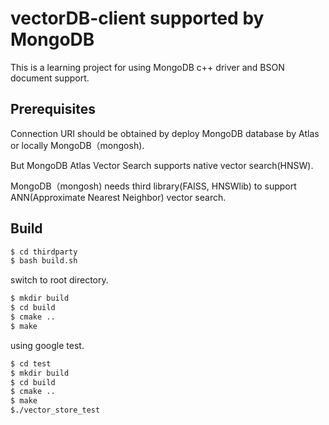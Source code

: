 # vectorDB-client supported by MongoDB
This is a learning project for using MongoDB c++ driver and BSON document support.
## Prerequisites
Connection URI should be obtained by deploy MongoDB database by Atlas or locally MongoDB（mongosh).

But MongoDB Atlas Vector Search supports native vector search(HNSW).

MongoDB（mongosh) needs third library(FAISS, HNSWlib) to support ANN(Approximate Nearest Neighbor) vector search.
## Build
``` sh
$ cd thirdparty
$ bash build.sh
```
switch to root directory.
``` sh
$ mkdir build
$ cd build
$ cmake ..
$ make
```
using google test.
``` sh
$ cd test
$ mkdir build
$ cd build
$ cmake ..
$ make
$./vector_store_test
```
